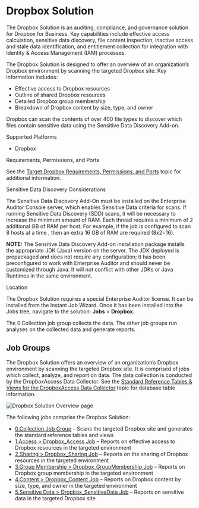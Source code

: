# Dropbox Solution

The Dropbox Solution is an auditing, compliance, and governance solution for Dropbox for Business.
Key capabilities include effective access calculation, sensitive data discovery, file content
inspection, inactive access and stale data identification, and entitlement collection for
integration with Identity & Access Management (IAM) processes.

The Dropbox Solution is designed to offer an overview of an organization’s Dropbox environment by
scanning the targeted Dropbox site. Key information includes:

- Effective access to Dropbox resources
- Outline of shared Dropbox resources
- Detailed Dropbox group membership
- Breakdown of Dropbox content by size, type, and owner

Dropbox can scan the contents of over 400 file types to discover which files contain sensitive data
using the Sensitive Data Discovery Add-on.

Supported Platforms

- Dropbox

Requirements, Permissions, and Ports

See the
[Target Dropbox Requirements, Permissions, and Ports](/docs/accessanalyzer/11.6/requirements/target/dropbox.md)
topic for additional information.

Sensitive Data Discovery Considerations

The Sensitive Data Discovery Add-On must be installed on the Enterprise Auditor Console server,
which enables Sensitive Data criteria for scans. If running Sensitive Data Discovery (SDD) scans, it
will be necessary to increase the minimum amount of RAM. Each thread requires a minimum of 2
additional GB of RAM per host. For example, if the job is configured to scan 8 hosts at a time ,
then an extra 16 GB of RAM are required (8x2=16).

**NOTE:** The Sensitive Data Discovery Add-on installation package installs the appropriate JDK
(Java) version on the server. The JDK deployed is prepackaged and does not require any
configuration; it has been preconfigured to work with Enterprise Auditor and should never be
customized through Java. It will not conflict with other JDKs or Java Runtimes in the same
environment.

Location

The Dropbox Solution requires a special Enterprise Auditor license. It can be installed from the
Instant Job Wizard. Once it has been installed into the Jobs tree, navigate to the solution:
**Jobs** > **Dropbox**.

The 0.Collection job group collects the data. The other job groups run analyses on the collected
data and generate reports.

## Job Groups

The Dropbox Solution offers an overview of an organization’s Dropbox environment by scanning the
targeted Dropbox site. It is comprised of jobs which collect, analyze, and report on data. The data
collection is conducted by the DropboxAccess Data Collector. See the
[Standard Reference Tables & Views for the DropboxAccess Data Collector](/docs/accessanalyzer/11.6/admin/datacollector/dropboxaccess/standardtables.md)
topic for database table information.

![Dropbox Solution Overview page](/img/versioned_docs/accessanalyzer_11.6/accessanalyzer/admin/runninginstances/overviewpage.webp)

The following jobs comprise the Dropbox Solution:

- [0.Collection Job Group](/docs/accessanalyzer/11.6/solutions/dropbox/collection/overview.md)
  – Scans the targeted Dropbox site and generates the standard reference tables and views
- [1.Access > Dropbox_Access Job](/docs/accessanalyzer/11.6/solutions/dropbox/dropbox_access.md)
  – Reports on effective access to Dropbox resources in the targeted environment
- [2.Sharing > Dropbox_Sharing Job](/docs/accessanalyzer/11.6/solutions/dropbox/dropbox_sharing.md)
  – Reports on the sharing of Dropbox resources in the targeted environment
- [3.Group Membership > Dropbox_GroupMembership Job](/docs/accessanalyzer/11.6/solutions/dropbox/dropbox_groupmembership.md)
  – Reports on Dropbox group membership in the targeted environment
- [4.Content > Dropbox_Content Job](/docs/accessanalyzer/11.6/solutions/dropbox/dropbox_content.md)
  – Reports on Dropbox content by size, type, and owner in the targeted environment
- [5.Sensitive Data > Dropbox_SensitiveData Job](/docs/accessanalyzer/11.6/solutions/dropbox/dropbox_sensitivedata.md)
  – Reports on sensitive data in the targeted Dropbox site

